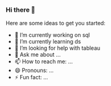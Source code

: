 ### Hi there 👋



Here are some ideas to get you started:

- 🔭 I’m currently working on sql
- 🌱 I’m currently learning ds
- 🤔 I’m looking for help with tableau
- 💬 Ask me about ...
- 📫 How to reach me: ...
- 😄 Pronouns: ...
- ⚡ Fun fact: ...
